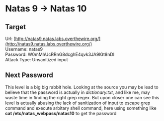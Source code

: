 # Natas 9 -> Natas 10


## Target
Url: [http://natas9.natas.labs.overthewire.org/](http://natas9.natas.labs.overthewire.org/) <br/>
Username: natas9 <br/>
Password: W0mMhUcRRnG8dcghE4qvk3JA9lGt8nDl <br/>
Attack Type: Unsanitized input <br/>


## Next Password
This level is a big big rabbit hole. Looking at the source you may be lead to believe that the password is actually in _dictionary.txt_, and like me, may waste time in finding the right grep regex.
But upon closer one can see this level is actually abusing the lack of sanitization of input to escape grep command and execute arbitary shell command, here using something like **cat /etc/natas_webpass/natas10** to get the password
